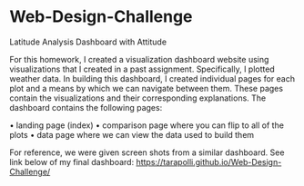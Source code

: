 # Web-Design-Challenge
Latitude Analysis Dashboard with Attitude

For this homework, I created a visualization dashboard website using visualizations that I created in a past assignment. Specifically, I plotted weather data. In building this dashboard, I created individual pages for each plot and a means by which we can navigate between them. These pages contain the visualizations and their corresponding explanations. The dashboard contains the following pages:

•	landing page (index)
•	comparison page where you can flip to all of the plots
•	data page where we can view the data used to build them

For reference, we were given screen shots from a similar dashboard. See link below of my final dashboard:
https://tarapolli.github.io/Web-Design-Challenge/




